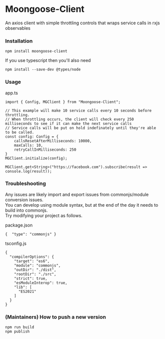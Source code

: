 # Moongoose-Client
An axios client with simple throttling controls that wraps service calls in rxjs observables

### Installation
```
npm install moongoose-client
```
If you use typescript then you'll also need
```
npm install --save-dev @types/node
```

### Usage
app.ts
```
import { Config, MGClient } from "Moongoose-Client";

// This example will make 10 service calls every 10 seconds before throttling.
// When throttling occurs, the client will check every 250 milliseconds to see if it can make the next service calls
// Service calls will be put on hold indefinately until they're able to be called.
const config: Config = {
    callsResetAfterMilliseconds: 10000,
    maxCalls: 10,
    retryCallInMilliseconds: 250
}
MGClient.initialize(config);

MGClient.get<String>("https://facebook.com").subscribe(result => console.log(result));

```
### Troubleshooting
Any issues are likely import and export issues from commonjs/module conversion issues.  
You can develop using module syntax, but at the end of the day it needs to build into commonjs.  
Try modifying your project as follows.  
  
package.json
```
{  "type": "commonjs" }
```
tsconfig.js
```
{
  "compilerOptions": {
    "target": "es6",
    "module": "commonjs",
    "outDir": "./dist",
    "rootDir": "./src",
    "strict": true,
    "esModuleInterop": true,
    "lib": [
      "ES2021"
    ]
  }
}
```

### (Maintainers) How to push a new version
```
npm run build
npm publish
```